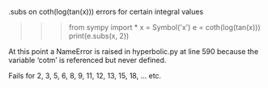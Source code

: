 .subs on coth(log(tan(x))) errors for certain integral values
>>> from sympy import *
>>> x = Symbol('x')
>>> e = coth(log(tan(x)))
>>> print(e.subs(x, 2))

At this point a NameError is raised in hyperbolic.py at line 590 because the variable ‘cotm’ is referenced but never defined.

Fails for 2, 3, 5, 6, 8, 9, 11, 12, 13, 15, 18, ... etc.
